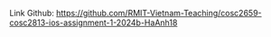 Link Github: https://github.com/RMIT-Vietnam-Teaching/cosc2659-cosc2813-ios-assignment-1-2024b-HaAnh18 
